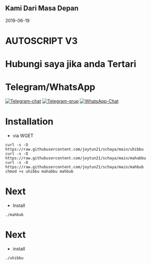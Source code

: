 ## Kami Dari Masa Depan
2019-06-19
# AUTOSCRIPT V3

# Hubungi saya jika anda Tertari
# Telegram/WhatsApp
[![Telegram-chat](https://img.shields.io/badge/Chat-Telegram-blue)](https://t.me/joysvpnstore/)
[![Telegram-grup](https://img.shields.io/badge/Grup-Telegram-blue)](https://t.me/+29-pKOGfLKwwYzI9)
[![WhatsApp-Chat](https://img.shields.io/badge/Chat-WhatsApp-blue)](https://wa.me/6283877140463/)

# Installation
- via WGET
```
curl -s -O https://raw.githubusercontent.com/joytun21/schaya/main/uhibbu
curl -s -O https://raw.githubusercontent.com/joytun21/schaya/main/mahabbu
curl -s -O https://raw.githubusercontent.com/joytun21/schaya/main/mahbub
chmod +x uhibbu mahabbu mahbub
```
# Next
- Install
```
./mahbub
```
# Next
- install
```
./uhibbu
```


